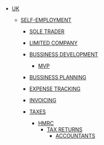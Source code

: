 - [UK]()
    - [SELF-EMPLOYMENT]()

        - [SOLE TRADER]()
        - [LIMITED COMPANY]()

        - [BUSSINESS DEVELOPMENT]()
            - [MVP]() <!-- (Minimum viable product) -->
        - [BUSSINESS PLANNING]()

        - [EXPENSE TRACKING]()
        - [INVOICING]()
        - [TAXES]()
            - [HMRC]()
                - [TAX RETURNS]()
                    - [ACCOUNTANTS]()